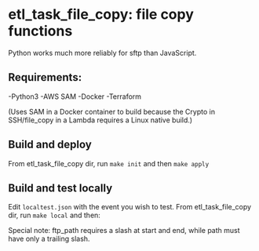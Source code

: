 # etl_task_file_copy: file copy functions

Python works much more reliably for sftp than JavaScript.


## Requirements:

-Python3
-AWS SAM
-Docker
-Terraform

(Uses SAM in a Docker container to build because the Crypto in SSH/file_copy in a Lambda requires a Linux native build.)

## Build and deploy

From etl_task_file_copy dir, run ```make init``` and then ```make apply```

## Build and test locally

Edit ```localtest.json``` with the event you wish to test.
From etl_task_file_copy dir, run ```make local``` and then:

Special note: ftp_path requires a slash at start and end, while path must have only a trailing slash.




